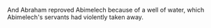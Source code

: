 And Abraham reproved Abimelech because of a well of water, which Abimelech's servants had violently taken away.
